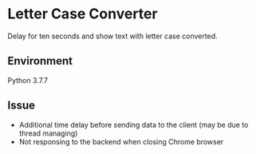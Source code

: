 # Letter Case Converter
Delay for ten seconds and show text with letter case converted.

## Environment
Python 3.7.7

## Issue
* Additional time delay before sending data to the client (may be due to thread managing)
* Not responsing to the backend when closing Chrome browser
